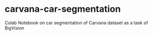 # carvana-car-segmentation
Colab Notebook on car segmentation of Carvana dataset as a task of BigVision
